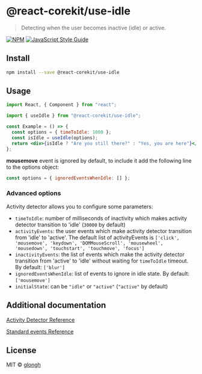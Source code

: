 # @react-corekit/use-idle

> Detecting when the user becomes inactive (idle) or active.

[![NPM](https://img.shields.io/npm/v/@react-corekit/use-idle.svg)](https://www.npmjs.com/package/@react-corekit/use-idle) [![JavaScript Style Guide](https://img.shields.io/badge/code_style-standard-brightgreen.svg)](https://standardjs.com)

## Install

```bash
npm install --save @react-corekit/use-idle
```

## Usage

```jsx
import React, { Component } from "react";

import { useIdle } from "@react-corekit/use-idle";

const Example = () => {
  const options = { timeToIdle: 1000 };
  const isIdle = useIdle(options);
  return <div>{isIdle ? "Are you still there?" : "Yes, you are here"}</div>;
};
```

**mousemove** event is ignored by default, to include it add the following line to the options object:

```javascript
const options = { ignoredEventsWhenIdle: [] };
```

### Advanced options

Activity detector allows you to configure some parameters:

- `timeToIdle`: number of milliseconds of inactivity which makes activity detector transition to 'idle' (`30000` by default)
- `activityEvents`: the user events which make activity detector transition from 'idle' to 'active'. The default list of activityEvents is `['click', 'mousemove', 'keydown', 'DOMMouseScroll', 'mousewheel', 'mousedown', 'touchstart', 'touchmove', 'focus']`
- `inactivityEvents`: the list of events which make the activity detector transition from 'active' to 'idle' without waiting for `timeToIdle` timeout. By default: `['blur']`
- `ignoredEventsWhenIdle`: list of events to ignore in idle state. By default: `['mousemove']`
- `initialState`: can be `"idle"` or `"active"` (`"active"` by default)

## Additional documentation

[Activity Detector Reference](https://github.com/tuenti/activity-detector/blob/master/README.md)

[Standard events Reference](https://developer.mozilla.org/en-US/docs/Web/Events#Standard_events)

## License

MIT © [glongh](https://github.com/glongh)
